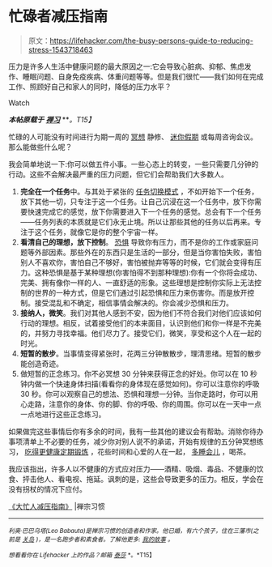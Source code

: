 # 忙碌者减压指南

> 原文：<https://lifehacker.com/the-busy-persons-guide-to-reducing-stress-1543718463>

压力是许多人生活中健康问题的最大原因之一:它会导致心脏病、抑郁、焦虑发作、睡眠问题、自身免疫疾病、体重问题等等。但是我们很忙——我们如何在完成工作、照顾好自己和家人的同时，降低的压力水平？

Watch

***本帖原载于*** [***禅习***](http://zenhabits.net/stressguide/) ***。*T15】**

忙碌的人可能没有时间进行为期一周的 [冥想](https://lifehacker.com/what-happens-to-the-brain-when-you-meditate-and-how-it-1202533314) 静修、 [迷你假期](http://lifehacker.com/my-great-american-staycation-how-a-weeklong-family-get-513161273) 或每周咨询会议。那么能做些什么呢？

我会简单地说一下:你可以做五件小事。一些心态上的转变，一些只需要几分钟的行动。这些不会解决最严重的压力问题，但它们会帮助我们大多数人。

1.  **完全在一个任务**中。与其处于紧张的 [任务切换模式](http://zenhabits.net/switching/) ，不如开始下一个任务，放下其他一切，只专注于这一个任务。让自己沉浸在这一个任务中，放下你需要快速完成它的感觉，放下你需要进入下一个任务的感觉。总会有下一个任务——任务列表的本质就是它们永无止境。所以让那些其他的任务以后再来。专注于这个任务，就像它是你的整个宇宙一样。
2.  **看清自己的理想，放下控制**。 [恐惧](http://zenhabits.net/fear-not/) 导致你有压力，而不是你的工作或家庭问题等外部因素。那些外在的东西只是生活的一部分，但是当你害怕失败，害怕别人不喜欢你，害怕自己不够好，害怕被抛弃等等的时候，它们就会变得有压力。这种恐惧是基于某种理想(你害怕得不到那种理想):你有一个你将会成功、完美、拥有像你一样的人、一直舒适的形象。这些理想是控制你实际上无法控制的世界的一种方式，但是它们通过引起恐惧和压力来伤害你。而是放开控制。接受混乱和不确定，相信事情会解决的。你会减少恐惧和压力。
3.  **接纳人，微笑**。我们对其他人感到不安，因为他们不符合我们对他们应该如何行动的理想。相反，试着接受他们的本来面目，认识到他们和你一样是不完美的，并努力寻找幸福。他们尽力了。接受它们，微笑，享受和这个人在一起的时光。
4.  **短暂的散步**。当事情变得紧张时，花两三分钟散散步，理清思绪。短暂的散步能创造奇迹。
5.  做短暂的正念练习。你不必冥想 30 分钟来获得正念的好处。你可以在 10 秒钟内做一个快速身体扫描(看看你的身体现在感觉如何)。你可以注意你的呼吸 30 秒。你可以观察自己的想法、恐惧和理想一分钟。当你走路时，你可以用心走路，注意你的身体、你的脚、你的呼吸、你的周围。你可以在一天中一点一点地进行这些正念练习。

如果做完这些事情后你有多余的时间，我有一些其他的建议会有帮助。消除你待办事项清单上不必要的任务，减少你对别人说不的承诺，开始有规律的五分钟冥想练习， [吃得更健康](http://zenhabits.net/fastreal/)[定期锻炼](http://zenhabits.net/exercise-habit/) ，花些时间和心爱的人在一起， [多睡会儿](http://zenhabits.net/get-sleep/) ，喝茶。

我应该指出，许多人以不健康的方式应对压力——酒精、吸烟、毒品、不健康的饮食、抨击他人、看电视、拖延。讽刺的是，这些会导致更多的压力。相反，学会在没有拐杖的情况下应付。

[《大忙人减压指南》](http://zenhabits.net/stressguide/) |禅宗习惯

* * *

*<small>利奥·巴巴乌塔(Leo Babauta)是禅宗习惯的创造者和作家。他已婚，有六个孩子，住在三藩市(之前是</small>* [*<small>关岛</small>*](http://guampedia.com/) *<small>)，是一名跑步者和素食者。了解他更多:</small>* [*<small>我的故事</small>*](http://zenhabits.net/2007/02/my-story/) *<small>。</small>*

<small>*想看看你在 Lifehacker 上的作品？邮箱*</small> [<small>*泰莎*</small>](https://mail.google.com/mail/?view=cm&fs=1&tf=1&to=tessa@lifehacker.com) <small>*。*T15】</small>